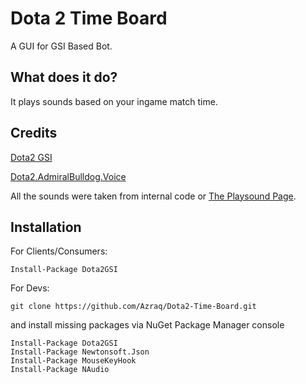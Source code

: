 # Dota 2 Time Board
A GUI for GSI Based Bot.

## What does it do?

It plays sounds based on your ingame match time.

## Credits

[Dota2 GSI](https://github.com/antonpup/Dota2GSI)

[Dota2.AdmiralBulldog.Voice](https://github.com/webmilio/Dota2.AdmiralBulldog.Voice)

All the sounds were taken from internal code or [The Playsound Page](http://chatbot.admiralbulldog.live/playsounds).


## Installation
For Clients/Consumers:

```
Install-Package Dota2GSI

```


For Devs:
```
git clone https://github.com/Azraq/Dota2-Time-Board.git
```
and install missing packages via NuGet Package Manager console
```
Install-Package Dota2GSI
Install-Package Newtonsoft.Json
Install-Package MouseKeyHook
Install-Package NAudio
```
